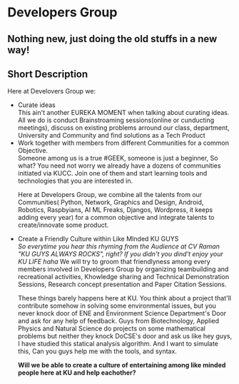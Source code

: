 # Developers Group
<h2> Nothing new, just doing the old stuffs in a new way!</h2>

<h2> Short Description</h2>
Here at Develovers Group we: <br>
<ul>
    <li>Curate ideas</li>
        This ain't another EUREKA MOMENT when talking about curating ideas. All we do is conduct Brainstroaming sessions(online or cunducting meetings), discuss on existing problems arround our class, department, University and Community and find solutions as a Tech Product
    <li>Work together with members from different Communities for a common Objective.</li>
        Someone among us is a true #GEEK, someone is just a beginner, So what? You need not worry we already have a dozens of communities initiated via KUCC. Join one of them and start learning tools and technologies that you are interested in.
        
Here at Developers Group, we combine all the talents from our Communities( Python, Network, Graphics and Design, Android, Robotics, Raspbyians, AI ML Freaks, Djangos, Wordpress, it keeps adding every year) for a common objective and integrate talents to create/innovate some product.
<li>Create a Friendly Culture within Like MInded KU GUYS</li>
    <i>So everytime you hear this rhyming from the Audience at CV Raman "KU GUYS ALWAYS ROCKS", right? If you didn't you dind't enjoy your KU LIFE haha</i> We will try to groom that friendlyness among every members involved in Developers Group by organizing teambuilding and recreational activities, Khowledge sharing and Technical Demonstration Sessions, Research concept presentation and Paper Citation Sessions.
    <p>    These things barely happens here at KU. You think about a project that'll contribute somehow in solving some environmental issues, but you never knock door of ENE and Environment Science Department's Door and ask for any help of feedback. Guys from Biotechnology, Applied Physics and Natural Science do projects on some mathematical problems but neither they knock DoCSE's door and ask us like hey guys, I have studied this statical analysis algorithm. And I want to simulate this, Can you guys help me with the tools, and syntax.</p>
    <b> Will we be able to create a culture of entertaining among like minded people here at KU and help eachother?</b>
</ul>
